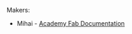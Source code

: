 Makers:

* Mihai - [Academy Fab Documentation](https://app.gitbook.com/@moglanmihai7/s/academy-fab-chisinau/)
